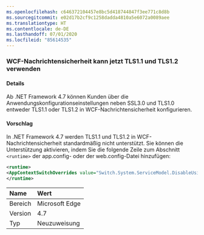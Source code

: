 ```yaml
---
ms.openlocfilehash: c646372104457e8bc5d418744847f3ee771c8d8b
ms.sourcegitcommit: e02d17b2cf9c1258dadda4810a5e6072a0089aee
ms.translationtype: HT
ms.contentlocale: de-DE
ms.lasthandoff: 07/01/2020
ms.locfileid: "85614535"
---
```

### <a name="wcf-message-security-now-is-able-to-use-tls11-and-tls12"></a>WCF-Nachrichtensicherheit kann jetzt TLS1.1 und TLS1.2 verwenden

#### <a name="details"></a>Details

Ab .NET Framework 4.7 können Kunden über die Anwendungskonfigurationseinstellungen neben SSL3.0 und TLS1.0 entweder TLS1.1 oder TLS1.2 in WCF-Nachrichtensicherheit konfigurieren.

#### <a name="suggestion"></a>Vorschlag

In .NET Framework 4.7 werden TLS1.1 und TLS1.2 in WCF-Nachrichtensicherheit standardmäßig nicht unterstützt. Sie können die Unterstützung aktivieren, indem Sie die folgende Zeile zum Abschnitt `<runtime>` der app.config- oder der web.config-Datei hinzufügen:

```xml
<runtime>
<AppContextSwitchOverrides value="Switch.System.ServiceModel.DisableUsingServicePointManagerSecurityProtocols=false;Switch.System.Net.DontEnableSchUseStrongCrypto=false" />
</runtime>
```

| Name    | Wert       |
|:--------|:------------|
| Bereich   | Microsoft Edge        |
| Version | 4.7         |
| Typ    | Neuzuweisung |
